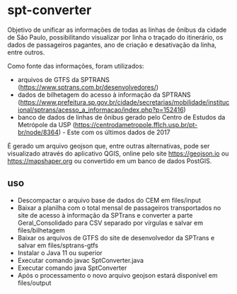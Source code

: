 # spt-converter

Objetivo de unificar as informações de todas as linhas de ônibus da cidade de São Paulo, possibilitando visualizar por linha o traçado do itinerário, os dados de passageiros pagantes, ano de criação e desativação da linha, entre outros.

Como fonte das informações, foram utilizados:
- arquivos de GTFS da SPTRANS (https://www.sptrans.com.br/desenvolvedores/)
- dados de bilhetagem do acesso à informação da SPTRANS (https://www.prefeitura.sp.gov.br/cidade/secretarias/mobilidade/institucional/sptrans/acesso_a_informacao/index.php?p=152416)
- banco de dados de linhas de ônibus gerado pelo Centro de Estudos da Metrópole da USP (https://centrodametropole.fflch.usp.br/pt-br/node/8364) - Este com os últimos dados de 2017

É gerado um arquivo geojson que, entre outras alternativas, pode ser visualizado através do aplicativo QGIS, online pelo site https://geojson.io ou https://mapshaper.org ou convertido em um banco de dados PostGIS.

## uso

- Descompactar o arquivo base de dados do CEM em files/input
- Baixar a planilha com o total mensal de passageiros transportados no site de acesso à informação da SPTrans e converter a parte Geral_Consolidado para CSV separado por vírgulas e salvar em files/bilhetagem
- Baixar os arquivos de GTFS do site de desenvolvedor da SPTrans e salvar em files/sptrans-gtfs
- Instalar o Java 11 ou superior
- Executar comando javac SptConverter.java
- Executar comando java SptConverter
- Após o processamento o novo arquivo geojson estará disponível em files/output
